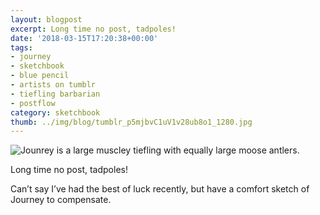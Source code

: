 ```yaml
---
layout: blogpost
excerpt: Long time no post, tadpoles!
date: '2018-03-15T17:20:38+00:00'
tags:
- journey
- sketchbook
- blue pencil
- artists on tumblr
- tiefling barbarian
- postflow
category: sketchbook
thumb: ../img/blog/tumblr_p5mjbvC1uV1v28ub8o1_1280.jpg
---
```

 ![Jounrey is a large muscley tiefling with equally large moose antlers.](/img/blog/tumblr_p5mjbvC1uV1v28ub8o1_1280.jpg)  

Long time no post, tadpoles!

Can’t say I’ve had the best of luck recently, but have a comfort sketch of Journey to compensate.

